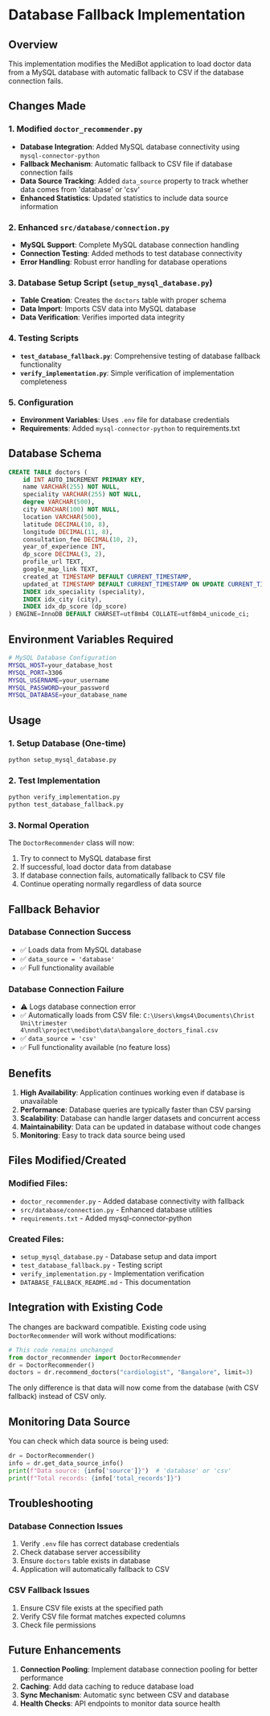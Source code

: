 # Database Fallback Implementation

## Overview
This implementation modifies the MediBot application to load doctor data from a MySQL database with automatic fallback to CSV if the database connection fails.

## Changes Made

### 1. Modified `doctor_recommender.py`
- **Database Integration**: Added MySQL database connectivity using `mysql-connector-python`
- **Fallback Mechanism**: Automatic fallback to CSV file if database connection fails
- **Data Source Tracking**: Added `data_source` property to track whether data comes from 'database' or 'csv'
- **Enhanced Statistics**: Updated statistics to include data source information

### 2. Enhanced `src/database/connection.py`
- **MySQL Support**: Complete MySQL database connection handling
- **Connection Testing**: Added methods to test database connectivity
- **Error Handling**: Robust error handling for database operations

### 3. Database Setup Script (`setup_mysql_database.py`)
- **Table Creation**: Creates the `doctors` table with proper schema
- **Data Import**: Imports CSV data into MySQL database
- **Data Verification**: Verifies imported data integrity

### 4. Testing Scripts
- **`test_database_fallback.py`**: Comprehensive testing of database fallback functionality
- **`verify_implementation.py`**: Simple verification of implementation completeness

### 5. Configuration
- **Environment Variables**: Uses `.env` file for database credentials
- **Requirements**: Added `mysql-connector-python` to requirements.txt

## Database Schema

```sql
CREATE TABLE doctors (
    id INT AUTO_INCREMENT PRIMARY KEY,
    name VARCHAR(255) NOT NULL,
    speciality VARCHAR(255) NOT NULL,
    degree VARCHAR(500),
    city VARCHAR(100) NOT NULL,
    location VARCHAR(500),
    latitude DECIMAL(10, 8),
    longitude DECIMAL(11, 8),
    consultation_fee DECIMAL(10, 2),
    year_of_experience INT,
    dp_score DECIMAL(3, 2),
    profile_url TEXT,
    google_map_link TEXT,
    created_at TIMESTAMP DEFAULT CURRENT_TIMESTAMP,
    updated_at TIMESTAMP DEFAULT CURRENT_TIMESTAMP ON UPDATE CURRENT_TIMESTAMP,
    INDEX idx_speciality (speciality),
    INDEX idx_city (city),
    INDEX idx_dp_score (dp_score)
) ENGINE=InnoDB DEFAULT CHARSET=utf8mb4 COLLATE=utf8mb4_unicode_ci;
```

## Environment Variables Required

```bash
# MySQL Database Configuration
MYSQL_HOST=your_database_host
MYSQL_PORT=3306
MYSQL_USERNAME=your_username
MYSQL_PASSWORD=your_password
MYSQL_DATABASE=your_database_name
```

## Usage

### 1. Setup Database (One-time)
```bash
python setup_mysql_database.py
```

### 2. Test Implementation
```bash
python verify_implementation.py
python test_database_fallback.py
```

### 3. Normal Operation
The `DoctorRecommender` class will now:
1. Try to connect to MySQL database first
2. If successful, load doctor data from database
3. If database connection fails, automatically fallback to CSV file
4. Continue operating normally regardless of data source

## Fallback Behavior

### Database Connection Success
- ✅ Loads data from MySQL database
- ✅ `data_source = 'database'`
- ✅ Full functionality available

### Database Connection Failure
- ⚠️ Logs database connection error
- ✅ Automatically loads from CSV file: `C:\Users\kmgs4\Documents\Christ Uni\trimester 4\nndl\project\medibot\data\bangalore_doctors_final.csv`
- ✅ `data_source = 'csv'`
- ✅ Full functionality available (no feature loss)

## Benefits

1. **High Availability**: Application continues working even if database is unavailable
2. **Performance**: Database queries are typically faster than CSV parsing
3. **Scalability**: Database can handle larger datasets and concurrent access
4. **Maintainability**: Data can be updated in database without code changes
5. **Monitoring**: Easy to track data source being used

## Files Modified/Created

### Modified Files:
- `doctor_recommender.py` - Added database connectivity with fallback
- `src/database/connection.py` - Enhanced database utilities
- `requirements.txt` - Added mysql-connector-python

### Created Files:
- `setup_mysql_database.py` - Database setup and data import
- `test_database_fallback.py` - Testing script
- `verify_implementation.py` - Implementation verification
- `DATABASE_FALLBACK_README.md` - This documentation

## Integration with Existing Code

The changes are backward compatible. Existing code using `DoctorRecommender` will work without modifications:

```python
# This code remains unchanged
from doctor_recommender import DoctorRecommender
dr = DoctorRecommender()
doctors = dr.recommend_doctors("cardiologist", "Bangalore", limit=3)
```

The only difference is that data will now come from the database (with CSV fallback) instead of CSV only.

## Monitoring Data Source

You can check which data source is being used:

```python
dr = DoctorRecommender()
info = dr.get_data_source_info()
print(f"Data source: {info['source']}")  # 'database' or 'csv'
print(f"Total records: {info['total_records']}")
```

## Troubleshooting

### Database Connection Issues
1. Verify `.env` file has correct database credentials
2. Check database server accessibility
3. Ensure `doctors` table exists in database
4. Application will automatically fallback to CSV

### CSV Fallback Issues
1. Ensure CSV file exists at the specified path
2. Verify CSV file format matches expected columns
3. Check file permissions

## Future Enhancements

1. **Connection Pooling**: Implement database connection pooling for better performance
2. **Caching**: Add data caching to reduce database load
3. **Sync Mechanism**: Automatic sync between CSV and database
4. **Health Checks**: API endpoints to monitor data source health
